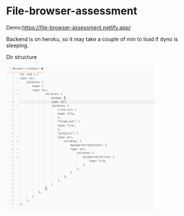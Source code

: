 # File-browser-assessment



Demo:https://file-browser-assessment.netlify.app/

Backend is on heroku, so it may take a couple of min to load if dyno is sleeping.
   
   
Dir structure    


<img src="dirStructure.png" width="400">
